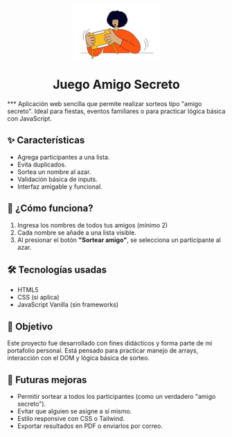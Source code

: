 <p align="center">
  <img src="assets/amigo-secreto.png" alt="Logo del proyecto" width="200">
</p>
<h1 align="center"> Juego Amigo Secreto </h1>
*** 
Aplicación web sencilla que permite realizar sorteos tipo "amigo secreto". Ideal para fiestas, eventos familiares o para practicar lógica básica con JavaScript.

## ✨ Características
- Agrega participantes a una lista.
- Evita duplicados.
- Sortea un nombre al azar.
- Validación básica de inputs.
- Interfaz amigable y funcional.

## 🧩 ¿Cómo funciona?

1. Ingresa los nombres de todos tus amigos (mínimo 2)
2.  Cada nombre se añade a una lista visible.
3. Al presionar el botón **"Sortear amigo"**, se selecciona un participante al azar.

## 🛠️ Tecnologías usadas

- HTML5
- CSS (si aplica)
- JavaScript Vanilla (sin frameworks)

## 📌 Objetivo

Este proyecto fue desarrollado con fines didácticos y forma parte de mi portafolio personal. Está pensado para practicar manejo de arrays, interacción con el DOM y lógica básica de sorteo.

## 🔮 Futuras mejoras
- Permitir sortear a todos los participantes (como un verdadero "amigo secreto").
- Evitar que alguien se asigne a sí mismo.
- Estilo responsive con CSS o Tailwind.
- Exportar resultados en PDF o enviarlos por correo.
